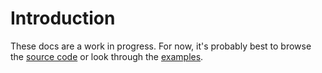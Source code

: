 # Introduction

These docs are a work in progress. For now, it's probably best to browse the [source code](https://github.com/react-library-starter-author/react-library-starter/tree/master/src) or look through the [examples](https://github.com/react-library-starter-author/react-library-starter/tree/master/examples).
